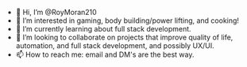 - 👋 Hi, I’m @RoyMoran210
- 👀 I’m interested in gaming, body building/power lifting, and cooking!
- 🌱 I’m currently learning about full stack development.
- 💞️ I’m looking to collaborate on projects that improve quality of life, automation, and full stack development, and possibly UX/UI.
- 📫 How to reach me: email and DM's are the best way.

<!---
RoyMoran210/RoyMoran210 is a ✨ special ✨ repository because its `README.md` (this file) appears on your GitHub profile.
You can click the Preview link to take a look at your changes.
--->
